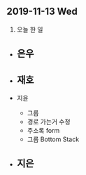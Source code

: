 ## 2019-11-13 Wed

1. 오늘 한 일
- 은우
  - 

- 재호
  - 

- 지윤
  - 그룹
  - 경로 가는거 수정
  - 주소록 form
  - 그룹 Bottom Stack 

- 지은
  - 
